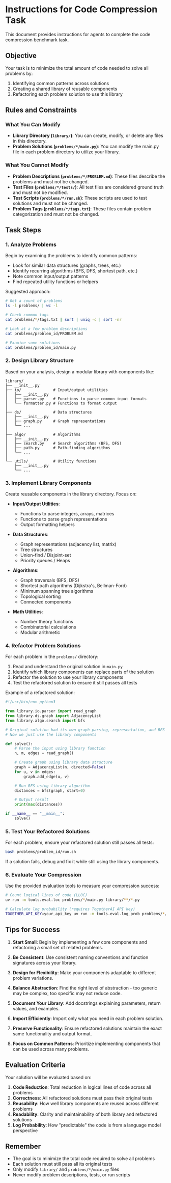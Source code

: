 # Instructions for Code Compression Task

This document provides instructions for agents to complete the code compression benchmark task.

## Objective

Your task is to minimize the total amount of code needed to solve all problems by:
1. Identifying common patterns across solutions
2. Creating a shared library of reusable components
3. Refactoring each problem solution to use this library

## Rules and Constraints

### What You Can Modify
- **Library Directory (`library/`)**: You can create, modify, or delete any files in this directory.
- **Problem Solutions (`problems/*/main.py`)**: You can modify the main.py file in each problem directory to utilize your library.

### What You Cannot Modify
- **Problem Descriptions (`problems/*/PROBLEM.md`)**: These files describe the problems and must not be changed.
- **Test Files (`problems/*/tests/`)**: All test files are considered ground truth and must not be modified.
- **Test Scripts (`problems/*/run.sh`)**: These scripts are used to test solutions and must not be changed.
- **Problem Tags (`problems/*/tags.txt`)**: These files contain problem categorization and must not be changed.

## Task Steps

### 1. Analyze Problems

Begin by examining the problems to identify common patterns:
- Look for similar data structures (graphs, trees, etc.)
- Identify recurring algorithms (BFS, DFS, shortest path, etc.)
- Note common input/output patterns
- Find repeated utility functions or helpers

Suggested approach:
```bash
# Get a count of problems
ls -l problems/ | wc -l

# Check common tags
cat problems/*/tags.txt | sort | uniq -c | sort -nr

# Look at a few problem descriptions
cat problems/problem_id/PROBLEM.md

# Examine some solutions
cat problems/problem_id/main.py
```

### 2. Design Library Structure

Based on your analysis, design a modular library with components like:

```
library/
├── __init__.py
├── io/              # Input/output utilities
│   ├── __init__.py
│   ├── parser.py    # Functions to parse common input formats
│   └── formatter.py # Functions to format output
│
├── ds/              # Data structures
│   ├── __init__.py
│   ├── graph.py     # Graph representations
│   └── ...
│
├── algo/            # Algorithms
│   ├── __init__.py
│   ├── search.py    # Search algorithms (BFS, DFS)
│   ├── path.py      # Path-finding algorithms
│   └── ...
│
└── utils/           # Utility functions
    ├── __init__.py
    └── ...
```

### 3. Implement Library Components

Create reusable components in the library directory. Focus on:

- **Input/Output Utilities**:
  - Functions to parse integers, arrays, matrices
  - Functions to parse graph representations
  - Output formatting helpers

- **Data Structures**:
  - Graph representations (adjacency list, matrix)
  - Tree structures
  - Union-find / Disjoint-set
  - Priority queues / Heaps

- **Algorithms**:
  - Graph traversals (BFS, DFS)
  - Shortest path algorithms (Dijkstra's, Bellman-Ford)
  - Minimum spanning tree algorithms
  - Topological sorting
  - Connected components

- **Math Utilities**:
  - Number theory functions
  - Combinatorial calculations
  - Modular arithmetic

### 4. Refactor Problem Solutions

For each problem in the `problems/` directory:

1. Read and understand the original solution in `main.py`
2. Identify which library components can replace parts of the solution
3. Refactor the solution to use your library components
4. Test the refactored solution to ensure it still passes all tests

Example of a refactored solution:

```python
#!/usr/bin/env python3

from library.io.parser import read_graph
from library.ds.graph import AdjacencyList
from library.algo.search import bfs

# Original solution had its own graph parsing, representation, and BFS
# Now we just use the library components

def solve():
    # Parse the input using library function
    n, m, edges = read_graph()

    # Create graph using library data structure
    graph = AdjacencyList(n, directed=False)
    for u, v in edges:
        graph.add_edge(u, v)

    # Run BFS using library algorithm
    distances = bfs(graph, start=0)

    # Output result
    print(max(distances))

if __name__ == "__main__":
    solve()
```

### 5. Test Your Refactored Solutions

For each problem, ensure your refactored solution still passes all tests:

```bash
bash problems/problem_id/run.sh
```

If a solution fails, debug and fix it while still using the library components.

### 6. Evaluate Your Compression

Use the provided evaluation tools to measure your compression success:

```bash
# Count logical lines of code (LLOC)
uv run -m tools.eval.loc problems/*/main.py library/**/*.py

# Calculate log probability (requires TogetherAI API key)
TOGETHER_API_KEY=your_api_key uv run -m tools.eval.log_prob problems/*/main.py
```

## Tips for Success

1. **Start Small**: Begin by implementing a few core components and refactoring a small set of related problems.

2. **Be Consistent**: Use consistent naming conventions and function signatures across your library.

3. **Design for Flexibility**: Make your components adaptable to different problem variations.

4. **Balance Abstraction**: Find the right level of abstraction - too generic may be complex, too specific may not reduce code.

5. **Document Your Library**: Add docstrings explaining parameters, return values, and examples.

6. **Import Efficiently**: Import only what you need in each problem solution.

7. **Preserve Functionality**: Ensure refactored solutions maintain the exact same functionality and output format.

8. **Focus on Common Patterns**: Prioritize implementing components that can be used across many problems.

## Evaluation Criteria

Your solution will be evaluated based on:

1. **Code Reduction**: Total reduction in logical lines of code across all problems
2. **Correctness**: All refactored solutions must pass their original tests
3. **Reusability**: How well library components are reused across different problems
4. **Readability**: Clarity and maintainability of both library and refactored solutions
5. **Log Probability**: How "predictable" the code is from a language model perspective

## Remember

- The goal is to minimize the total code required to solve all problems
- Each solution must still pass all its original tests
- Only modify `library/` and `problems/*/main.py` files
- Never modify problem descriptions, tests, or run scripts
